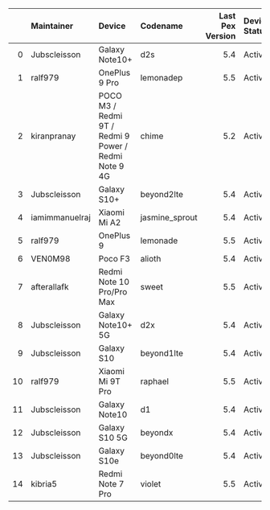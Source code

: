 |    | Maintainer     | Device                                               | Codename       |   Last Pex Version | Device Status   |
|---:|:---------------|:-----------------------------------------------------|:---------------|-------------------:|:----------------|
|  0 | Jubscleisson   | Galaxy Note10+                                       | d2s            |                5.4 | Active          |
|  1 | ralf979        | OnePlus 9 Pro                                        | lemonadep      |                5.5 | Active          |
|  2 | kiranpranay    | POCO M3 / Redmi 9T / Redmi 9 Power / Redmi Note 9 4G | chime          |                5.2 | Active          |
|  3 | Jubscleisson   | Galaxy S10+                                          | beyond2lte     |                5.4 | Active          |
|  4 | iamimmanuelraj | Xiaomi Mi A2                                         | jasmine_sprout |                5.4 | Active          |
|  5 | ralf979        | OnePlus 9                                            | lemonade       |                5.5 | Active          |
|  6 | VEN0M98        | Poco F3                                              | alioth         |                5.4 | Active          |
|  7 | afterallafk    | Redmi Note 10 Pro/Pro Max                            | sweet          |                5.5 | Active          |
|  8 | Jubscleisson   | Galaxy Note10+ 5G                                    | d2x            |                5.4 | Active          |
|  9 | Jubscleisson   | Galaxy S10                                           | beyond1lte     |                5.4 | Active          |
| 10 | ralf979        | Xiaomi Mi 9T Pro                                     | raphael        |                5.5 | Active          |
| 11 | Jubscleisson   | Galaxy Note10                                        | d1             |                5.4 | Active          |
| 12 | Jubscleisson   | Galaxy S10 5G                                        | beyondx        |                5.4 | Active          |
| 13 | Jubscleisson   | Galaxy S10e                                          | beyond0lte     |                5.4 | Active          |
| 14 | kibria5        | Redmi Note 7 Pro                                     | violet         |                5.5 | Active          |